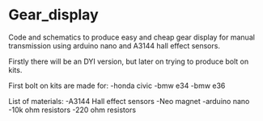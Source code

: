 # Gear_display
Code and schematics to produce easy and cheap gear display for manual transmission using arduino nano and A3144 hall effect sensors.

Firstly there will be an DYI version, but later on trying to produce bolt on kits.

First bolt on kits are made for:
-honda civic
-bmw e34
-bmw e36

List of materials:
-A3144 Hall effect sensors
-Neo magnet
-arduino nano
-10k ohm resistors
-220 ohm resistors

